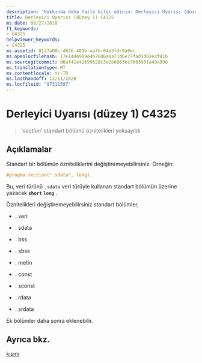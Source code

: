 ```yaml
---
description: 'Hakkında daha fazla bilgi edinin: Derleyici Uyarısı (düzey 1) C4325'
title: Derleyici Uyarısı (düzey 1) C4325
ms.date: 08/27/2018
f1_keywords:
- C4325
helpviewer_keywords:
- C4325
ms.assetid: 8127a08c-d626-481b-aa7b-04a3fdc9a9ec
ms.openlocfilehash: 17e14d4909e4b76d6a0a71d6e77fad1d01e3f41b
ms.sourcegitcommit: d6af41e42699628c3e2e6063ec7b03931a49a098
ms.translationtype: MT
ms.contentlocale: tr-TR
ms.lasthandoff: 12/11/2020
ms.locfileid: "97311597"
---
```

# <a name="compiler-warning-level-1-c4325"></a>Derleyici Uyarısı (düzey 1) C4325

> '*section*' standart bölümü öznitelikleri yoksayıldı

## <a name="remarks"></a>Açıklamalar

Standart bir bölümün özniteliklerini değiştiremeyebilirsiniz. Örneğin:

```cpp
#pragma section(".sdata", long)
```

Bu, veri türünü `.sdata` veri türüyle kullanan standart bölümün üzerine yazacak **`short`** **`long`** .

Öznitelikleri değiştiremeyebilirsiniz standart bölümler,

- . veri

- . sdata

- . bss

- . sbss

- . metin

- . const

- . sconst

- . rdata

- . srdata

Ek bölümler daha sonra eklenebilir.

## <a name="see-also"></a>Ayrıca bkz.

[kısmı](../../preprocessor/section.md)

